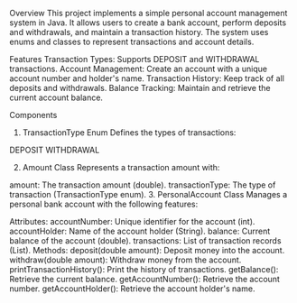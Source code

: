 Overview
This project implements a simple personal account management system in Java. It allows users to create a bank account, perform deposits and withdrawals, and maintain a transaction history. The system uses enums and classes to represent transactions and account details.

Features
Transaction Types: Supports DEPOSIT and WITHDRAWAL transactions.
Account Management: Create an account with a unique account number and holder's name.
Transaction History: Keep track of all deposits and withdrawals.
Balance Tracking: Maintain and retrieve the current account balance.



Components


1. TransactionType Enum
Defines the types of transactions:

DEPOSIT
WITHDRAWAL



2. Amount Class
Represents a transaction amount with:

amount: The transaction amount (double).
transactionType: The type of transaction (TransactionType enum).
3. PersonalAccount Class
Manages a personal bank account with the following features:

Attributes:
accountNumber: Unique identifier for the account (int).
accountHolder: Name of the account holder (String).
balance: Current balance of the account (double).
transactions: List of transaction records (List<Amount>).
Methods:
deposit(double amount): Deposit money into the account.
withdraw(double amount): Withdraw money from the account.
printTransactionHistory(): Print the history of transactions.
getBalance(): Retrieve the current balance.
getAccountNumber(): Retrieve the account number.
getAccountHolder(): Retrieve the account holder's name.
